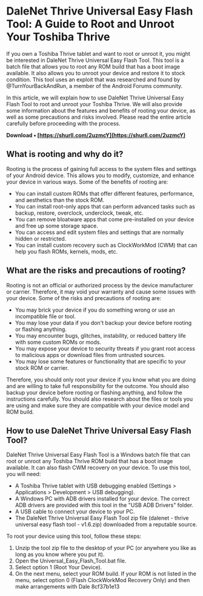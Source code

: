 # DaleNet Thrive Universal Easy Flash Tool: A Guide to Root and Unroot Your Toshiba Thrive
 
If you own a Toshiba Thrive tablet and want to root or unroot it, you might be interested in DaleNet Thrive Universal Easy Flash Tool. This tool is a batch file that allows you to root any ROM build that has a boot image available. It also allows you to unroot your device and restore it to stock condition. This tool uses an exploit that was researched and found by @TurnYourBackAndRun, a member of the Android Forums community.
 
In this article, we will explain how to use DaleNet Thrive Universal Easy Flash Tool to root and unroot your Toshiba Thrive. We will also provide some information about the features and benefits of rooting your device, as well as some precautions and risks involved. Please read the entire article carefully before proceeding with the process.
 
**Download • [https://shurll.com/2uzmcY](https://shurll.com/2uzmcY)**


 
## What is rooting and why do it?
 
Rooting is the process of gaining full access to the system files and settings of your Android device. This allows you to modify, customize, and enhance your device in various ways. Some of the benefits of rooting are:
 
- You can install custom ROMs that offer different features, performance, and aesthetics than the stock ROM.
- You can install root-only apps that can perform advanced tasks such as backup, restore, overclock, underclock, tweak, etc.
- You can remove bloatware apps that come pre-installed on your device and free up some storage space.
- You can access and edit system files and settings that are normally hidden or restricted.
- You can install custom recovery such as ClockWorkMod (CWM) that can help you flash ROMs, kernels, mods, etc.

## What are the risks and precautions of rooting?
 
Rooting is not an official or authorized process by the device manufacturer or carrier. Therefore, it may void your warranty and cause some issues with your device. Some of the risks and precautions of rooting are:

- You may brick your device if you do something wrong or use an incompatible file or tool.
- You may lose your data if you don't backup your device before rooting or flashing anything.
- You may encounter bugs, glitches, instability, or reduced battery life with some custom ROMs or mods.
- You may expose your device to security threats if you grant root access to malicious apps or download files from untrusted sources.
- You may lose some features or functionality that are specific to your stock ROM or carrier.

Therefore, you should only root your device if you know what you are doing and are willing to take full responsibility for the outcome. You should also backup your device before rooting or flashing anything, and follow the instructions carefully. You should also research about the files or tools you are using and make sure they are compatible with your device model and ROM build.
 
## How to use DaleNet Thrive Universal Easy Flash Tool?
 
DaleNet Thrive Universal Easy Flash Tool is a Windows batch file that can root or unroot any Toshiba Thrive ROM build that has a boot image available. It can also flash CWM recovery on your device. To use this tool, you will need:

- A Toshiba Thrive tablet with USB debugging enabled (Settings > Applications > Development > USB debugging).
- A Windows PC with ADB drivers installed for your device. The correct ADB drivers are provided with this tool in the "USB ADB Drivers" folder.
- A USB cable to connect your device to your PC.
- The DaleNet Thrive Universal Easy Flash Tool zip file (dalenet - thrive universal easy flash tool - v1.6.zip) downloaded from a reputable source.

To root your device using this tool, follow these steps:

1. Unzip the tool zip file to the desktop of your PC (or anywhere you like as long as you know where you put it).
2. Open the Universal\_Easy\_Flash\_Tool.bat file.
3. Select option 1 (Root Your Device).
4. On the next menu, select your ROM build. If your ROM is not listed in the menu, select option 0 (Flash ClockWorkMod Recovery Only) and then make arrangements with Dale 8cf37b1e13


